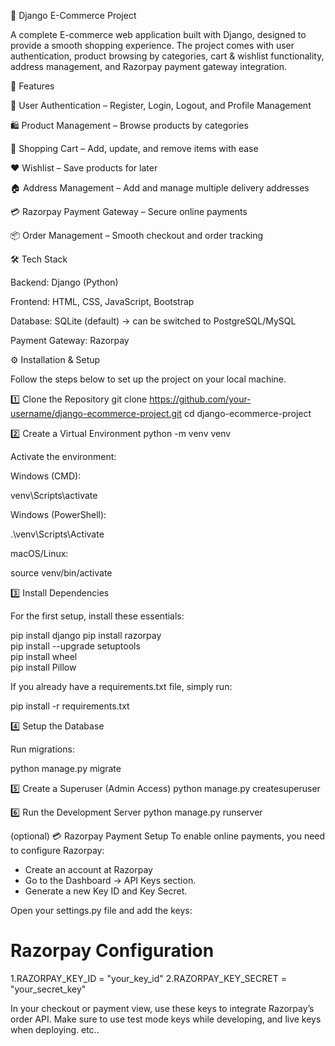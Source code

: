🛒 Django E-Commerce Project

A complete E-commerce web application built with Django, designed to provide a smooth shopping experience.
The project comes with user authentication, product browsing by categories, cart & wishlist functionality, address management, and Razorpay payment gateway integration.

🚀 Features

🔐 User Authentication – Register, Login, Logout, and Profile Management

🛍 Product Management – Browse products by categories

🛒 Shopping Cart – Add, update, and remove items with ease

❤️ Wishlist – Save products for later

🏠 Address Management – Add and manage multiple delivery addresses

💳 Razorpay Payment Gateway – Secure online payments

📦 Order Management – Smooth checkout and order tracking

🛠️ Tech Stack

Backend: Django (Python)

Frontend: HTML, CSS, JavaScript, Bootstrap

Database: SQLite (default) → can be switched to PostgreSQL/MySQL

Payment Gateway: Razorpay

⚙️ Installation & Setup

Follow the steps below to set up the project on your local machine.

1️⃣ Clone the Repository
git clone https://github.com/your-username/django-ecommerce-project.git
cd django-ecommerce-project

2️⃣ Create a Virtual Environment
python -m venv venv


Activate the environment:

Windows (CMD):

venv\Scripts\activate


Windows (PowerShell):

.\venv\Scripts\Activate


macOS/Linux:

source venv/bin/activate

3️⃣ Install Dependencies

For the first setup, install these essentials:

pip install django
pip install razorpay  
pip install --upgrade setuptools  
pip install wheel  
pip install Pillow


If you already have a requirements.txt file, simply run:

pip install -r requirements.txt

4️⃣ Setup the Database

Run migrations:

python manage.py migrate

5️⃣ Create a Superuser (Admin Access)
python manage.py createsuperuser

6️⃣ Run the Development Server
python manage.py runserver

(optional)
💳 Razorpay Payment Setup
To enable online payments, you need to configure Razorpay:
* Create an account at Razorpay
* Go to the Dashboard → API Keys section.
* Generate a new Key ID and Key Secret.

Open your settings.py file and add the keys:

# Razorpay Configuration
1.RAZORPAY_KEY_ID = "your_key_id"
2.RAZORPAY_KEY_SECRET = "your_secret_key"

In your checkout or payment view, use these keys to integrate Razorpay’s order API.
Make sure to use test mode keys while developing, and live keys when deploying.
etc..
